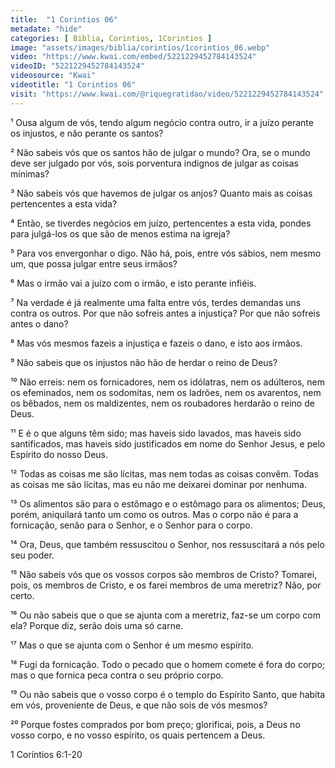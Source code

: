 ```yaml
---
title:  "1 Corintios 06"
metadate: "hide"
categories: [ Biblia, Corintios, 1Corintios ]
image: "assets/images/biblia/corintios/1corintios_06.webp"
video: "https://www.kwai.com/embed/5221229452784143524"
videoID: "5221229452784143524"
videosource: "Kwai"
videotitle: "1 Corintios 06"
visit: "https://www.kwai.com/@riquegratidao/video/5221229452784143524"
---
```



¹ Ousa algum de vós, tendo algum negócio contra outro, ir a juízo perante os injustos, e não perante os santos?

² Não sabeis vós que os santos hão de julgar o mundo? Ora, se o mundo deve ser julgado por vós, sois porventura indignos de julgar as coisas mínimas?

³ Não sabeis vós que havemos de julgar os anjos? Quanto mais as coisas pertencentes a esta vida?

⁴ Então, se tiverdes negócios em juízo, pertencentes a esta vida, pondes para julgá-los os que são de menos estima na igreja?

⁵ Para vos envergonhar o digo. Não há, pois, entre vós sábios, nem mesmo um, que possa julgar entre seus irmãos?

⁶ Mas o irmão vai a juízo com o irmão, e isto perante infiéis.

⁷ Na verdade é já realmente uma falta entre vós, terdes demandas uns contra os outros. Por que não sofreis antes a injustiça? Por que não sofreis antes o dano?

⁸ Mas vós mesmos fazeis a injustiça e fazeis o dano, e isto aos irmãos.

⁹ Não sabeis que os injustos não hão de herdar o reino de Deus?

¹⁰ Não erreis: nem os fornicadores, nem os idólatras, nem os adúlteros, nem os efeminados, nem os sodomitas, nem os ladrões, nem os avarentos, nem os bêbados, nem os maldizentes, nem os roubadores herdarão o reino de Deus.

¹¹ E é o que alguns têm sido; mas haveis sido lavados, mas haveis sido santificados, mas haveis sido justificados em nome do Senhor Jesus, e pelo Espírito do nosso Deus.

¹² Todas as coisas me são lícitas, mas nem todas as coisas convêm. Todas as coisas me são lícitas, mas eu não me deixarei dominar por nenhuma.

¹³ Os alimentos são para o estômago e o estômago para os alimentos; Deus, porém, aniquilará tanto um como os outros. Mas o corpo não é para a fornicação, senão para o Senhor, e o Senhor para o corpo.

¹⁴ Ora, Deus, que também ressuscitou o Senhor, nos ressuscitará a nós pelo seu poder.

¹⁵ Não sabeis vós que os vossos corpos são membros de Cristo? Tomarei, pois, os membros de Cristo, e os farei membros de uma meretriz? Não, por certo.

¹⁶ Ou não sabeis que o que se ajunta com a meretriz, faz-se um corpo com ela? Porque diz, serão dois uma só carne.

¹⁷ Mas o que se ajunta com o Senhor é um mesmo espírito.

¹⁸ Fugi da fornicação. Todo o pecado que o homem comete é fora do corpo; mas o que fornica peca contra o seu próprio corpo.

¹⁹ Ou não sabeis que o vosso corpo é o templo do Espírito Santo, que habita em vós, proveniente de Deus, e que não sois de vós mesmos?

²⁰ Porque fostes comprados por bom preço; glorificai, pois, a Deus no vosso corpo, e no vosso espírito, os quais pertencem a Deus. 




1 Coríntios 6:1-20



